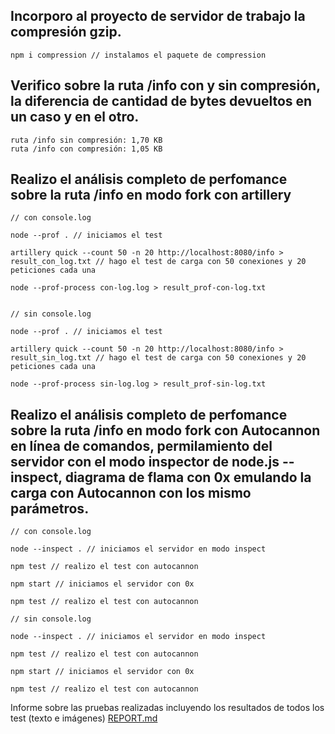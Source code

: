 ## Incorporo al proyecto de servidor de trabajo la compresión gzip.

```
npm i compression // instalamos el paquete de compression
```


## Verifico sobre la ruta /info con y sin compresión, la diferencia de cantidad de bytes devueltos en un caso y en el otro.

```
ruta /info sin compresión: 1,70 KB 
ruta /info con compresión: 1,05 KB 
```

## Realizo el análisis completo de perfomance sobre la ruta /info en modo fork con artillery

```
// con console.log

node --prof . // iniciamos el test

artillery quick --count 50 -n 20 http://localhost:8080/info > result_con_log.txt // hago el test de carga con 50 conexiones y 20 peticiones cada una

node --prof-process con-log.log > result_prof-con-log.txt


// sin console.log

node --prof . // iniciamos el test

artillery quick --count 50 -n 20 http://localhost:8080/info > result_sin_log.txt // hago el test de carga con 50 conexiones y 20 peticiones cada una

node --prof-process sin-log.log > result_prof-sin-log.txt
```


## Realizo el análisis completo de perfomance sobre la ruta /info en modo fork con Autocannon en línea de comandos, permilamiento del servidor con el modo inspector de node.js --inspect, diagrama de flama con 0x emulando la carga con Autocannon con los mismo parámetros.

```
// con console.log

node --inspect . // iniciamos el servidor en modo inspect

npm test // realizo el test con autocannon

npm start // iniciamos el servidor con 0x

npm test // realizo el test con autocannon

// sin console.log

node --inspect . // iniciamos el servidor en modo inspect

npm test // realizo el test con autocannon

npm start // iniciamos el servidor con 0x

npm test // realizo el test con autocannon
```

Informe sobre las pruebas realizadas incluyendo los resultados de todos los test (texto e imágenes) [REPORT.md](/REPORT.md)